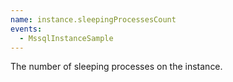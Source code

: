 ```yaml
---
name: instance.sleepingProcessesCount
events:
  - MssqlInstanceSample
---
```


The number of sleeping processes on the instance.